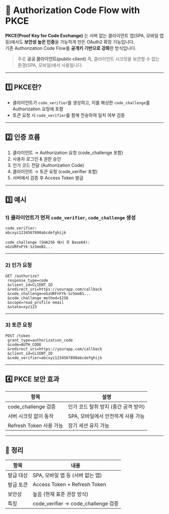 # 🔐 Authorization Code Flow with PKCE

**PKCE(Proof Key for Code Exchange)** 는 서버 없는 클라이언트 앱(SPA, 모바일 앱 등)에서도 **보안성 높은 인증**을 가능하게 만든 OAuth2 확장 기능입니다.  
기존 Authorization Code Flow를 **공개키 기반으로 강화**한 방식입니다.

> 주로 **공공 클라이언트(public client)** 즉, 클라이언트 시크릿을 보관할 수 없는 환경(SPA, 모바일)에서 사용됩니다.

---

## 1️⃣ PKCE란?

- 클라이언트가 `code_verifier`를 생성하고, 이를 해싱한 `code_challenge`를 Authorization 요청에 포함
- 토큰 요청 시 `code_verifier`를 함께 전송하여 일치 여부 검증

---

## 2️⃣ 인증 흐름

1. 클라이언트 → Authorization 요청 (code_challenge 포함)
2. 사용자 로그인 & 권한 승인
3. 인가 코드 전달 (Authorization Code)
4. 클라이언트 → 토큰 요청 (code_verifier 포함)
5. 서버에서 검증 후 Access Token 발급

---

## 3️⃣ 예시

### 1) 클라이언트가 먼저 `code_verifier`, `code_challenge` 생성
```
code_verifier:  
abcxyz1234567890abcdefghijk

code_challenge (SHA256 해시 후 Base64):  
oGzURFnFYk-Sz5meB1...
```

---

### 2) 인가 요청

```
GET /authorize?  
 response_type=code  
 &client_id=CLIENT_ID  
 &redirect_uri=https://yourapp.com/callback  
 &code_challenge=oGzURFnFYk-Sz5meB1...  
 &code_challenge_method=S256  
 &scope=read_profile email  
 &state=xyz123
```

---

### 3) 토큰 요청

```
POST /token  
 grant_type=authorization_code  
 &code=AUTH_CODE  
 &redirect_uri=https://yourapp.com/callback  
 &client_id=CLIENT_ID  
 &code_verifier=abcxyz1234567890abcdefghijk
```

---

## 4️⃣ PKCE 보안 효과

| 항목                         | 설명 |
|------------------------------|------|
| code_challenge 검증           | 인가 코드 탈취 방지 (중간 공격 방어) |
| 서버 시크릿 없이 동작         | SPA, 모바일에서 안전하게 사용 가능 |
| Refresh Token 사용 가능       | 장기 세션 유지 가능 |

---

## 🎯 정리

| 항목             | 내용 |
|------------------|------|
| 발급 대상         | SPA, 모바일 앱 등 (서버 없는 앱) |
| 발급 토큰         | Access Token + Refresh Token |
| 보안성            | 높음 (현재 표준 권장 방식) |
| 특징              | code_verifier → code_challenge 검증 |
